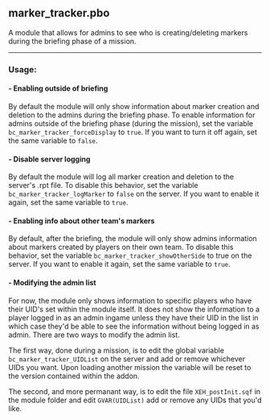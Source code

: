 ## marker_tracker.pbo
A module that allows for admins to see who is creating/deleting markers during the briefing phase of a mission.

****

### Usage:

#### - Enabling outside of briefing
By default the module will only show information about marker creation and deletion to the admins during the briefing phase. To enable information for admins outside of the briefing phase (during the mission), set the variable `bc_marker_tracker_forceDisplay` to `true`. If you want to turn it off again, set the same variable to `false`.

#### - Disable server logging
By default the module will log all marker creation and deletion to the server's .rpt file. To disable this behavior, set the variable `bc_marker_tracker_logMarker` to `false` on the server. If you want to enable it again, set the same variable to `true`.

#### - Enabling info about other team's markers
By default, after the briefing, the module will only show admins information about markers created by players on their own team. To disable this behavior, set the variable `bc_marker_tracker_showOtherSide` to true on the server. If you want to enable it again, set the same variable to `true`.

#### - Modifying the admin list
For now, the module only shows information to specific players who have their UID's set within the module itself. It does not show the information to a player logged in as an admin ingame unless they have their UID in the list in which case they'd be able to see the information without being logged in as admin. There are two ways to modify the admin list. 

The first way, done during a mission, is to edit the global variable `bc_marker_tracker_UIDList` on the server and add or remove whichever UIDs you want. Upon loading another mission the variable will be reset to the version contained within the addon.

The second, and more permanant way, is to edit the file `XEH_postInit.sqf` in the module folder and edit `GVAR(UIDList)` add or remove any UIDs that you'd like.
